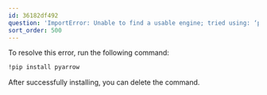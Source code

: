 ```yaml
---
id: 36182df492
question: 'ImportError: Unable to find a usable engine; tried using: ‘pyarrow’, ‘fastparquet’.'
sort_order: 500
---
```


To resolve this error, run the following command:

```bash
!pip install pyarrow
```

After successfully installing, you can delete the command.